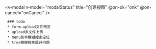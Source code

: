 <!--
 * @Author: your name
 * @Date: 2020-04-16 00:10:09
 * @LastEditTime: 2020-04-16 22:20:05
 * @LastEditors: Please set LastEditors
 * @Description: In User Settings Edit
 * @FilePath: /vue-node-mongo/client-app/src/components/global/readme.md
 -->

 <v-form-upload
      action=""
      fileId="test"
      :data="params"
      name="ufile"
      accept="image/*"
      />

<v-modal 
     v-model="modalStatus" 
     title="创建视图" 
     @on-ok="onk" 
     @on-cancel="onCancel"
     />
     
     ### todo
     * form-upload文件预览
     * upload多文件上传
     * menu菜单模糊搜素定位
     * tree模糊搜素展开问题
